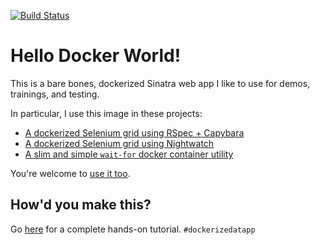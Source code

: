 [![Build Status](https://travis-ci.org/mycargus/hello_docker_world.svg?branch=master)](https://travis-ci.org/mycargus/hello_docker_world)

# Hello Docker World!

This is a bare bones, dockerized Sinatra web app I like to use for demos, trainings, and testing.

In particular, I use this image in these projects:
- [A dockerized Selenium grid using RSpec + Capybara](https://github.com/mycargus/docker-grid-rspec-capybara)
- [A dockerized Selenium grid using Nightwatch](https://github.com/mycargus/docker-grid-nightwatch)
- [A slim and simple `wait-for` docker container utility](https://github.com/mycargus/wait-for-docker)

You're welcome to [use it too](https://hub.docker.com/r/mycargus/hello_docker_world/).

## How'd you make this?

Go [here](https://github.com/mycargus/dockerize-dat-app) for a complete hands-on tutorial. `#dockerizedatapp`
